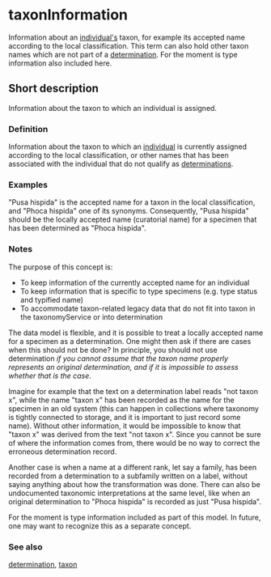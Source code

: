 # taxonInformation

Information about an [individual's](__DOCLINK__individual/) taxon, for example its accepted name according to the local classification. This term can also hold other taxon names which are not part of a [determination](__DOCLINK__determination/). For the moment is type information also included here.


## Short description

Information about the taxon to which an individual is assigned.


### Definition

Information about the taxon to which an [individual](__DOCLINK__individual/) is currently assigned according to the local classification, or other names that has been associated with the individual that do not qualify as [determinations](__DOCLINK__determination/).


### Examples

"Pusa hispida" is the accepted name for a taxon in the local classification, and "Phoca hispida" one of its synonyms. Consequently, "Pusa hispida" should be the locally accepted name (curatorial name) for a specimen that has been determined as "Phoca hispida".


### Notes

The purpose of this concept is:

* To keep information of the currently accepted name for an individual
* To keep information that is specific to type specimens (e.g. type status and typified name)
* To accommodate taxon-related legacy data that do not fit into taxon in the taxonomyService or into determination

The data model is flexible, and it is possible to treat a locally accepted name for a specimen as a determination. One might then ask if there are cases when this should not be done? In principle, you should not use determination *if you cannot assume that the taxon name properly represents an original determination, and if it is impossible to assess whether that is the case*.

Imagine for example that the text on a determination label reads "not taxon x", while the name "taxon x" has been recorded as the name for the specimen in an old system (this can happen in collections where taxonomy is tightly connected to storage, and it is important to just record some name). Without other information, it would be impossible to know that "taxon x" was derived from the text "not taxon x". Since you cannot be sure of where the information comes from, there would be no way to correct the erroneous determination record.

Another case is when a name at a different rank, let say a family, has been recorded from a determination to a subfamily written on a label, without saying anything about how the transformation was done. There can also be undocumented taxonomic interpretations at the same level, like when an original determination to "Phoca hispida" is recorded as just "Pusa hispida".

For the moment is type information included as part of this model. In future, one may want to recognize this as a separate concept.


### See also

[determination](__DOCLINK__determination/), [taxon](__DOCLINK__taxon/)
